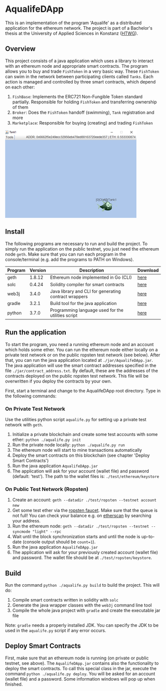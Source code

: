# AqualifeDApp
This is an implementation of the program 'Aqualife' as a distributed application for the ethereum network. The project is part of a Bachelor's thesis at the University of Applied Sciences in Konstanz ([HTWG](https://www.htwg-konstanz.de)).

## Overview

This project consists of a java application which uses a library to interact with an ethereum node and appropriate smart contracts. The program allows you to buy and trade `FishToken` in a very basic way. These `FishToken` can swim in the network between participating clients called `Tanks`. Each action is managed and controlled by three smart contracts, which depend on each other:

1. `FishBase`: Implements the ERC721 Non-Fungible Token standard partially. Responsible for holding `FishToken` and transferring ownership of them
1. `Broker`: Does the `FishToken` handoff (swimming), `Tank` registration and more
1. `Marketplace`: Responsible for buying (creating) and trading `FishToken`

![TankDemo](misc/TankDemo.png)

## Install

The following programs are necessary to run and build the project. To simply run the application on the public testnet, you just need the ethereum node `geth`. Make sure that you can run each program in the console/terminal (e.g. add the programs to PATH on Windows).

| Program | Version | Description                                           | Download                                                  |
|---------|---------|-------------------------------------------------------|-----------------------------------------------------------|
| geth    | 1.8.12  | Ethereum node implemented in Go (CLI)                 | [here](https://ethereum.github.io/go-ethereum/downloads/) |
| solc    | 0.4.24  | Solidity compiler for smart contracts                 | [here](https://github.com/ethereum/solidity/releases)     |
| web3j   | 3.4.0   | Java library and CLI for generating contract wrappers | [here](https://github.com/web3j/web3j/releases)           |
| gradle  | 3.2.1   | Build tool for the java application                   | [here](https://gradle.org/install/)                       |
| python  | 3.7.0   | Programming language used for the utilities script    | [here](https://www.python.org/downloads/)                 |

## Run the application

To start the program, you need a running ethereum node and an account which holds some ether.
You can run the ethereum node either locally on a private test network or on the public ropsten test network (see below).
After that, you can run the java application located at `./jar/AqualifeDApp.jar`. The java application will use the smart contract addresses specified in the file `./jar/contract_address.txt`. By default, these are the addresses of the contracts deployed on the public ropsten test network. This file will be overwritten if you deploy the contracts by your own.

First, start a terminal and change to the AqualifeDApp root directory. Type in the following commands:

### On Private Test Network

Use the utilities python script `aqualife.py` for setting up a private test network with `geth`.

1. Initialize a private blockchain and create some test accounts with some ether: `python ./aqualife.py init`
1. Run the private node locally: `python ./aqualife.py run`
1. The ethereum node will start to mine transactions automatically
1. Deploy the smart contracts on this blockchain (see chapter 'Deploy Smart Contracts')
1. Run the java application `AqualifeDApp.jar`
1. The application will ask for your account (wallet file) and password (default: 'test'). The path to the wallet files is: `./test/ethereum/keystore`

### On Public Test Network (Ropsten)

1. Create an account: `geth --datadir ./test/ropsten --testnet account new`
1. Get some test ether via the [ropsten faucet](http://faucet.ropsten.be:3001/). Make sure that the queue is not full! You can check your balance e.g. on [etherscan](https://ropsten.etherscan.io/) by searching your address.
1. Run the ethereum node: `geth --datadir ./test/ropsten --testnet --syncmode "light" --rpc`
1. Wait until the block synchronization starts and until the node is up-to-date (console output should be `count=1`). 
1. Run the java application `AqualifeDApp.jar`
1. The application will ask for your previously created account (wallet file) and password. The wallet file should be at `./test/ropsten/keystore`.

## Build

Run the command `python ./aqualife.py build` to build the project. This will do:

1. Compile smart contracts written in solidity with `solc`
1. Generate the java wrapper classes with the `web3j` command line tool
1. Compile the whole java project with `gradle` and create the executable jar file

Note: `gradle` needs a properly installed JDK. You can specify the JDK to be used in the `aqualife.py` script if any error occurs.

## Deploy Smart Contracts

First, make sure that an ethereum node is running (on private or public testnet, see above). The `AqualifeDApp.jar` contains also the functionality to deploy the smart contracts. To call this special class in the jar, execute the command `python ./aqualife.py deploy`. You will be asked for an account (wallet file) and a password. Some information windows will pop up when finished.